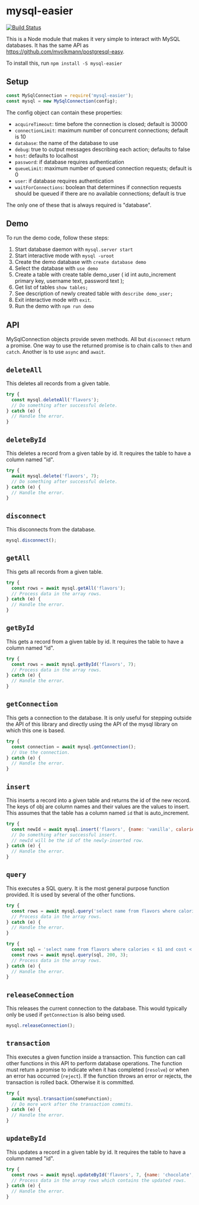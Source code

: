 # mysql-easier

[![Build Status](https://secure.travis-ci.org/mvolkmann/mysql-easier.png)](http://travis-ci.org/mvolkmann/mysql-easier)

This is a Node module that makes it very simple
to interact with MySQL databases.
It has the same API as https://github.com/mvolkmann/postgresql-easy.

To install this, run `npm install -S mysql-easier`

## Setup

```js
const MySqlConnection = require('mysql-easier');
const mysql = new MySqlConnection(config);
```

The config object can contain these properties:
* `acquireTimeout`: time before the connection is closed; default is 30000
* `connectionLimit`: maximum number of concurrent connections; default is 10
* `database`: the name of the database to use
* `debug`: true to output messages describing each action; defaults to false
* `host`: defaults to localhost
* `password`: if database requires authentication
* `queueLimit`: maximum number of queued connection requests; default is 0
* `user`: if database requires authentication
* `waitForConnections`: boolean that determines if connection requests should be queued if there are no available connections; default is true

The only one of these that is always required is "database".

## Demo

To run the demo code, follow these steps:
1) Start database daemon with `mysql.server start`
2) Start interactive mode with `mysql -uroot`
3) Create the demo database with `create database demo`
4) Select the database with `use demo`
5) Create a table with
   create table demo_user (
     id int auto_increment primary key,
     username text,
     password text
   );
6) Get list of tables `show tables;`
7) See description of newly created table with `describe demo_user;`
8) Exit interactive mode with `exit`.
9) Run the demo with `npm run demo`

## API

MySqlConnection objects provide seven methods.
All but `disconnect` return a promise.
One way to use the returned promise is to chain calls to `then` and `catch`.
Another is to use `async` and `await`.

## `deleteAll`
This deletes all records from a given table.

```js
try {
  const mysql.deleteAll('flavors');
  // Do something after successful delete.
} catch (e) {
  // Handle the error.
}
```

## `deleteById`
This deletes a record from a given table by id.
It requires the table to have a column named "id".

```js
try {
  await mysql.delete('flavors', 7);
  // Do something after successful delete.
} catch (e) {
  // Handle the error.
}
```

## `disconnect`
This disconnects from the database.

```js
mysql.disconnect();
```

## `getAll`
This gets all records from a given table.

```js
try {
  const rows = await mysql.getAll('flavors');
  // Process data in the array rows.
} catch (e) {
  // Handle the error.
}
```

## `getById`
This gets a record from a given table by id.
It requires the table to have a column named "id".

```js
try {
  const rows = await mysql.getById('flavors', 7);
  // Process data in the array rows.
} catch (e) {
  // Handle the error.
}
```

## `getConnection`
This gets a connection to the database.
It is only useful for stepping outside the API
of this library and directly using the API of the mysql library on which this one is based.

```js
try {
  const connection = await mysql.getConnection();
  // Use the connection.
} catch (e) {
  // Handle the error.
}
```

## `insert`
This inserts a record into a given table
and returns the id of the new record.
The keys of obj are column names
and their values are the values to insert.
This assumes that the table has a column
named `id` that is auto_increment.

```js
try {
  const newId = await mysql.insert('flavors', {name: 'vanilla', calories: 100});
  // Do something after successful insert.
  // newId will be the id of the newly-inserted row.
} catch (e) {
  // Handle the error.
}
```

## `query`
This executes a SQL query.
It is the most general purpose function provided.
It is used by several of the other functions.

```js
try {
  const rows = await mysql.query('select name from flavors where calories < 150');
  // Process data in the array rows.
} catch (e) {
  // Handle the error.
}

try {
  const sql = 'select name from flavors where calories < $1 and cost < $2';
  const rows = await mysql.query(sql, 200, 3);
  // Process data in the array rows.
} catch (e) {
  // Handle the error.
}
```

## `releaseConnection`
This releases the current connection to the database.
This would typically only be used if `getConnection`
is also being used.

```js
mysql.releaseConnection();
```

## `transaction`
This executes a given function inside a transaction.
This function can call other functions in this API
to perform database operations.
The function must return a promise to indicate
when it has completed (`resolve`)
or when an error has occurred (`reject`).
If the function throws an error or rejects,
the transaction is rolled back.
Otherwise it is committed.

```js
try {
  await mysql.transaction(someFunction);
  // Do more work after the transaction commits.
} catch (e) {
  // Handle the error.
}
```

## `updateById`
This updates a record in a given table by id.
It requires the table to have a column named "id".

```js
try {
  const rows = await mysql.updateById('flavors', 7, {name: 'chocolate', calories: 200});
  // Process data in the array rows which contains the updated rows.
} catch (e) {
  // Handle the error.
}
```
